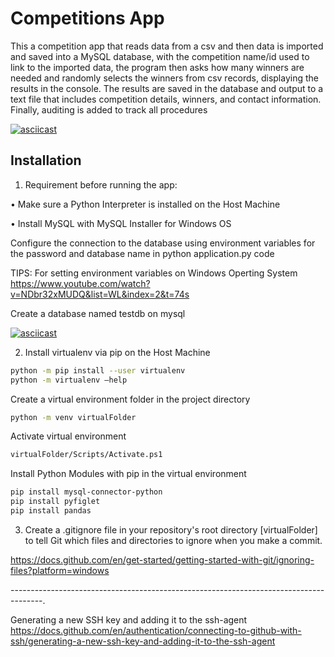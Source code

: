 # Competitions App

This a competition app that reads data from a csv and then data is imported and saved into a MySQL database, with the competition name/id used to link to the imported data, the program then asks how many winners are needed and randomly selects the winners from csv records, displaying the results in the console. The results are saved in the database and output to a text file that includes competition details, winners, and contact information. Finally, auditing is added to track all procedures

[![asciicast](https://asciinema.org/a/P4RBJlEUdZ3UeMqgp1joEdSk5.svg)](https://asciinema.org/a/P4RBJlEUdZ3UeMqgp1joEdSk5)

## Installation

1. Requirement before running the app:

• Make sure a Python Interpreter is installed on the    Host Machine

• Install MySQL with MySQL Installer for Windows OS

Configure the connection to the database using environment variables for the password and database name in python application.py code 

TIPS: For setting environment variables on Windows Operting System
https://www.youtube.com/watch?v=NDbr32xMUDQ&list=WL&index=2&t=74s

Create a database named testdb on mysql

[![asciicast](https://asciinema.org/a/4uLsIrbIwSVi9wJ6tp9Zpox7k.svg)](https://asciinema.org/a/4uLsIrbIwSVi9wJ6tp9Zpox7k)

2. Install virtualenv via pip on the Host Machine

```bash
python -m pip install --user virtualenv
python -m virtualenv –help
```

Create a virtual environment folder in the project directory
```bash
python -m venv virtualFolder
```
Activate virtual environment
```bash
virtualFolder/Scripts/Activate.ps1
```
Install Python Modules with pip in the virtual environment

```bash
pip install mysql-connector-python
pip install pyfiglet
pip install pandas
```
3. Create a .gitignore file in your repository's root directory [virtualFolder] to tell Git which files and directories to ignore when you make a commit.

https://docs.github.com/en/get-started/getting-started-with-git/ignoring-files?platform=windows

--------------------------------------------------------------------------------------.





Generating a new SSH key and adding it to the ssh-agent 
https://docs.github.com/en/authentication/connecting-to-github-with-ssh/generating-a-new-ssh-key-and-adding-it-to-the-ssh-agent






